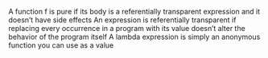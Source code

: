 A function f is pure if its body is a referentially transparent expression and it doesn’t have side effects
An expression is referentially transparent if replacing every occurrence in a program with its value doesn’t alter the behavior of the program itself
A lambda expression is simply an anonymous function you can use as a value
